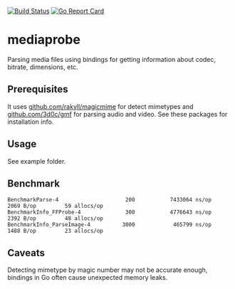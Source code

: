 [![Build Status](https://travis-ci.org/Arimeka/mediaprobe.svg?branch=master)](https://travis-ci.org/Arimeka/mediaprobe)
[![Go Report Card](https://goreportcard.com/badge/github.com/Arimeka/mediaprobe)](https://goreportcard.com/report/github.com/Arimeka/mediaprobe)

# mediaprobe

Parsing media files using bindings for getting information about codec, bitrate, dimensions, etc.

## Prerequisites

It uses [github.com/rakyll/magicmime](https://github.com/rakyll/magicmime) for detect mimetypes and
[github.com/3d0c/gmf](https://github.com/3d0c/gmf) for parsing audio and video. See these packages for installation info.

## Usage

See example folder.

## Benchmark

```
BenchmarkParse-4                     200           7433064 ns/op            2069 B/op         59 allocs/op
BenchmarkInfo_FFProbe-4              300           4776643 ns/op            2392 B/op         48 allocs/op
BenchmarkInfo_ParseImage-4          3000            465799 ns/op            1488 B/op         23 allocs/op
```

## Caveats

Detecting mimetype by magic number may not be accurate enough, bindings in Go often cause unexpected memory leaks.
